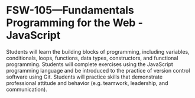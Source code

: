 # FSW-105—Fundamentals Programming for the Web - JavaScript
Students will learn the building blocks of programming, including variables, conditionals, loops, functions, data types, constructors, and functional programming. Students will complete exercises using the JavaScript programming language and be introduced to the practice of version control software using Git. Students will practice skills that demonstrate professional attitude and behavior (e.g. teamwork, leadership, and communication).
